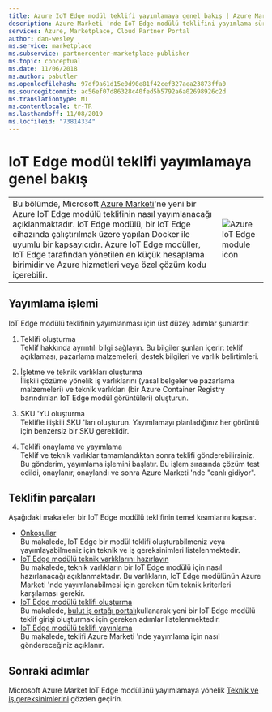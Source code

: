 ```yaml
---
title: Azure IoT Edge modül teklifi yayımlamaya genel bakış | Azure Marketi
description: Azure Marketi 'nde IoT Edge modülü teklifini yayımlama sürecine genel bakış.
services: Azure, Marketplace, Cloud Partner Portal
author: dan-wesley
ms.service: marketplace
ms.subservice: partnercenter-marketplace-publisher
ms.topic: conceptual
ms.date: 11/06/2018
ms.author: pabutler
ms.openlocfilehash: 97df9a61d15e0d90e81f42cef327aea23873ffa0
ms.sourcegitcommit: ac56ef07d86328c40fed5b5792a6a02698926c2d
ms.translationtype: MT
ms.contentlocale: tr-TR
ms.lasthandoff: 11/08/2019
ms.locfileid: "73814334"
---
```

# <a name="iot-edge-module-offer-publishing-overview"></a>IoT Edge modül teklifi yayımlamaya genel bakış

<table> <tr> <td>Bu bölümde, Microsoft <a href="https://azuremarketplace.microsoft.com">Azure Marketi</a>'ne yeni bir Azure IoT Edge modülü teklifinin nasıl yayımlanacağı açıklanmaktadır. IoT Edge modülü, bir IoT Edge cihazında çalıştırılmak üzere yapılan Docker ile uyumlu bir kapsayıcıdır. Azure IoT Edge modüller, IoT Edge tarafından yönetilen en küçük hesaplama birimidir ve Azure hizmetleri veya özel çözüm kodu içerebilir. </td> <td><img src="./media/iotedge-icon1.png"  alt="Azure IoT Edge module icon" /></td> </tr> </table>

## <a name="publishing-process"></a>Yayımlama işlemi

IoT Edge modülü teklifinin yayımlanması için üst düzey adımlar şunlardır:

1. Teklifi oluşturma<br> Teklif hakkında ayrıntılı bilgi sağlayın. Bu bilgiler şunları içerir: teklif açıklaması, pazarlama malzemeleri, destek bilgileri ve varlık belirtimleri.

2. İşletme ve teknik varlıkları oluşturma<br> İlişkili çözüme yönelik iş varlıklarını (yasal belgeler ve pazarlama malzemeleri) ve teknik varlıkları (bir Azure Container Registry barındırılan IoT Edge modül görüntüleri) oluşturun.

3. SKU 'YU oluşturma<br> Teklifle ilişkili SKU 'ları oluşturun. Yayımlamayı planladığınız her görüntü için benzersiz bir SKU gereklidir.

4. Teklifi onaylama ve yayımlama <br>Teklif ve teknik varlıklar tamamlandıktan sonra teklifi gönderebilirsiniz. Bu gönderim, yayımlama işlemini başlatır. Bu işlem sırasında çözüm test edildi, onaylanır, onaylandı ve sonra Azure Marketi 'nde "canlı gidiyor".

## <a name="parts-of-an-offer"></a>Teklifin parçaları

Aşağıdaki makaleler bir IoT Edge modülü teklifinin temel kısımlarını kapsar.

- [Önkoşullar](./cpp-prerequisites.md) <br>Bu makalede, IoT Edge bir modül teklifi oluşturabilmeniz veya yayımlayabilmeniz için teknik ve iş gereksinimleri listelenmektedir.
- [IoT Edge modülü teknik varlıklarını hazırlayın](./cpp-create-technical-assets.md) <br>Bu makalede, teknik varlıkların bir IoT Edge modülü için nasıl hazırlanacağı açıklanmaktadır. Bu varlıkların, IoT Edge modülünün Azure Marketi 'nde yayımlanabilmesi için gereken tüm teknik kriterleri karşılaması gerekir.
- [IoT Edge modülü teklifi oluşturma](./cpp-create-offer.md) <br>Bu makalede, [bulut iş ortağı portalı](https://cloudpartner.azure.com)kullanarak yeni bir IoT Edge modülü teklif girişi oluşturmak için gereken adımlar listelenmektedir.
- [IoT Edge modülü teklifi yayınlama](./cpp-publish-offer.md)<br> Bu makalede, teklifi Azure Marketi 'nde yayımlama için nasıl göndereceğiniz açıklanır.

## <a name="next-steps"></a>Sonraki adımlar

Microsoft Azure Market IoT Edge modülünü yayımlamaya yönelik [Teknik ve iş gereksinimlerini](./cpp-prerequisites.md) gözden geçirin.
